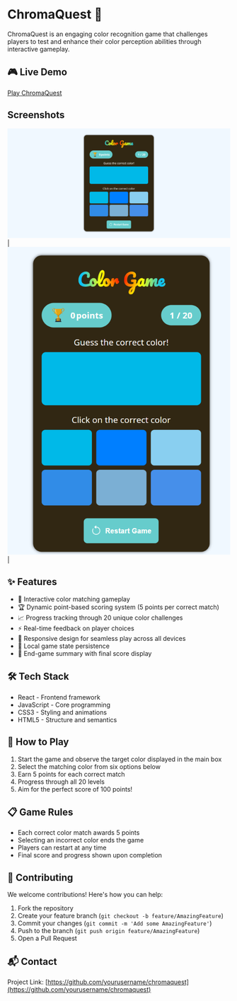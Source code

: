 # ChromaQuest 🎨

ChromaQuest is an engaging color recognition game that challenges players to test and enhance their color perception abilities through interactive gameplay.

## 🎮 Live Demo

[Play ChromaQuest](https://chromaquest-game.com)

## Screenshots

![desktopView](/public/desktop-view.png) | ![mobile-view](/public/mobile-view.png) |

## ✨ Features

- 🎯 Interactive color matching gameplay
- 🏆 Dynamic point-based scoring system (5 points per correct match)
- 📈 Progress tracking through 20 unique color challenges
- ⚡ Real-time feedback on player choices
- 📱 Responsive design for seamless play across all devices
- 💾 Local game state persistence
- 🏁 End-game summary with final score display

## 🛠️ Tech Stack

- React - Frontend framework
- JavaScript - Core programming
- CSS3 - Styling and animations
- HTML5 - Structure and semantics

## 🎯 How to Play

1. Start the game and observe the target color displayed in the main box
2. Select the matching color from six options below
3. Earn 5 points for each correct match
4. Progress through all 20 levels
5. Aim for the perfect score of 100 points!

## 📋 Game Rules

- Each correct color match awards 5 points
- Selecting an incorrect color ends the game
- Players can restart at any time
- Final score and progress shown upon completion

## 🤝 Contributing

We welcome contributions! Here's how you can help:

1. Fork the repository
2. Create your feature branch (`git checkout -b feature/AmazingFeature`)
3. Commit your changes (`git commit -m 'Add some AmazingFeature'`)
4. Push to the branch (`git push origin feature/AmazingFeature`)
5. Open a Pull Request

## 📬 Contact

Project Link: [https://github.com/yourusername/chromaquest](https://github.com/yourusername/chromaquest)
